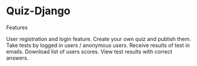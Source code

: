 # Quiz-Django

Features

User registration and login feature.
Create your own quiz and publish them.
Take tests by logged in users / anonymous users.
Receive results of test in emails.
Download list of users scores.
View test results with correct answers.

